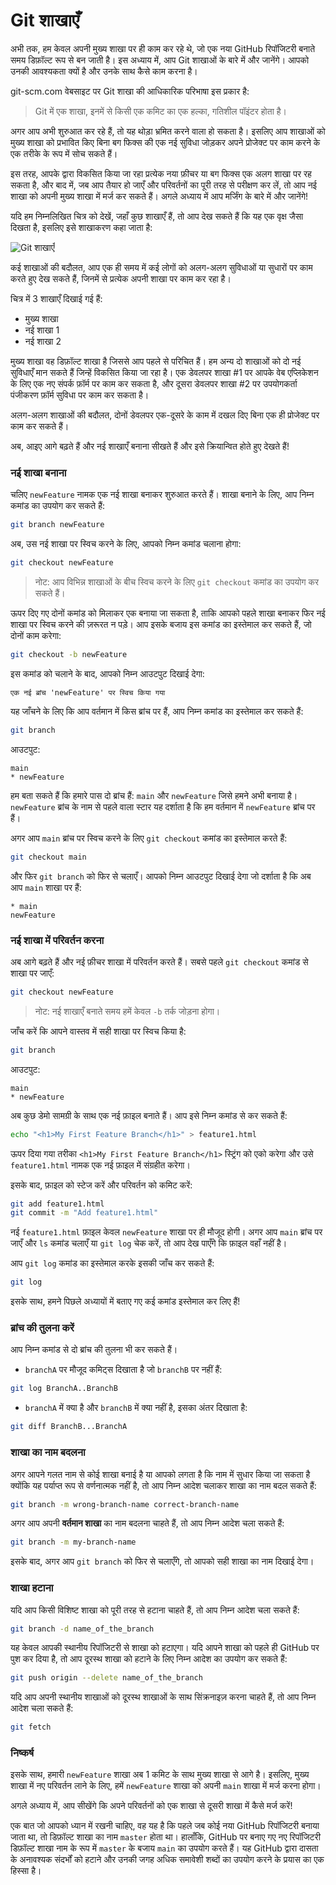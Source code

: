# Git शाखाएँ

अभी तक, हम केवल अपनी मुख्य शाखा पर ही काम कर रहे थे, जो एक नया GitHub रिपॉजिटरी बनाते समय डिफ़ॉल्ट रूप से बन जाती है। इस अध्याय में, आप Git शाखाओं के बारे में और जानेंगे। आपको उनकी आवश्यकता क्यों है और उनके साथ कैसे काम करना है।

git-scm.com वेबसाइट पर Git शाखा की आधिकारिक परिभाषा इस प्रकार है:

> Git में एक शाखा, इनमें से किसी एक कमिट का एक हल्का, गतिशील पॉइंटर होता है।

अगर आप अभी शुरुआत कर रहे हैं, तो यह थोड़ा भ्रमित करने वाला हो सकता है। इसलिए आप शाखाओं को मुख्य शाखा को प्रभावित किए बिना बग फिक्स की एक नई सुविधा जोड़कर अपने प्रोजेक्ट पर काम करने के एक तरीके के रूप में सोच सकते हैं।

इस तरह, आपके द्वारा विकसित किया जा रहा प्रत्येक नया फ़ीचर या बग फिक्स एक अलग शाखा पर रह सकता है, और बाद में, जब आप तैयार हो जाएँ और परिवर्तनों का पूरी तरह से परीक्षण कर लें, तो आप नई शाखा को अपनी मुख्य शाखा में मर्ज कर सकते हैं। अगले अध्याय में आप मर्जिंग के बारे में और जानेंगे!

यदि हम निम्नलिखित चित्र को देखें, जहाँ कुछ शाखाएँ हैं, तो आप देख सकते हैं कि यह एक वृक्ष जैसा दिखता है, इसलिए इसे शाखाकरण कहा जाता है:

![Git शाखाएँ](https://user-images.githubusercontent.com/21223421/111696461-03056580-883d-11eb-82c4-7f8d926629e6.png)

कई शाखाओं की बदौलत, आप एक ही समय में कई लोगों को अलग-अलग सुविधाओं या सुधारों पर काम करते हुए देख सकते हैं, जिनमें से प्रत्येक अपनी शाखा पर काम कर रहा है।

चित्र में 3 शाखाएँ दिखाई गई हैं:

* मुख्य शाखा
* नई शाखा 1
* नई शाखा 2

मुख्य शाखा वह डिफ़ॉल्ट शाखा है जिससे आप पहले से परिचित हैं। हम अन्य दो शाखाओं को दो नई सुविधाएँ मान सकते हैं जिन्हें विकसित किया जा रहा है। एक डेवलपर शाखा #1 पर आपके वेब एप्लिकेशन के लिए एक नए संपर्क फ़ॉर्म पर काम कर सकता है, और दूसरा डेवलपर शाखा #2 पर उपयोगकर्ता पंजीकरण फ़ॉर्म सुविधा पर काम कर सकता है।

अलग-अलग शाखाओं की बदौलत, दोनों डेवलपर एक-दूसरे के काम में दखल दिए बिना एक ही प्रोजेक्ट पर काम कर सकते हैं।

अब, आइए आगे बढ़ते हैं और नई शाखाएँ बनाना सीखते हैं और इसे क्रियान्वित होते हुए देखते हैं!

### नई शाखा बनाना

चलिए `newFeature` नामक एक नई शाखा बनाकर शुरुआत करते हैं। शाखा बनाने के लिए, आप निम्न कमांड का उपयोग कर सकते हैं:

```bash
git branch newFeature
```

अब, उस नई शाखा पर स्विच करने के लिए, आपको निम्न कमांड चलाना होगा:

```bash
git checkout newFeature
```

> नोट: आप विभिन्न शाखाओं के बीच स्विच करने के लिए `git checkout` कमांड का उपयोग कर सकते हैं।

ऊपर दिए गए दोनों कमांड को मिलाकर एक बनाया जा सकता है, ताकि आपको पहले शाखा बनाकर फिर नई शाखा पर स्विच करने की ज़रूरत न पड़े। आप इसके बजाय इस कमांड का इस्तेमाल कर सकते हैं, जो दोनों काम करेगा:

```bash
git checkout -b newFeature
```

इस कमांड को चलाने के बाद, आपको निम्न आउटपुट दिखाई देगा:

```
एक नई ब्रांच 'newFeature' पर स्विच किया गया
```

यह जाँचने के लिए कि आप वर्तमान में किस ब्रांच पर हैं, आप निम्न कमांड का इस्तेमाल कर सकते हैं:

```bash
git branch
```

आउटपुट:

```
main
* newFeature
```

हम बता सकते हैं कि हमारे पास दो ब्रांच हैं: `main` और `newFeature` जिसे हमने अभी बनाया है। `newFeature` ब्रांच के नाम से पहले वाला स्टार यह दर्शाता है कि हम वर्तमान में `newFeature` ब्रांच पर हैं।

अगर आप `main` ब्रांच पर स्विच करने के लिए `git checkout` कमांड का इस्तेमाल करते हैं:

```bash
git checkout main
```

और फिर `git branch` को फिर से चलाएँ। आपको निम्न आउटपुट दिखाई देगा जो दर्शाता है कि अब आप `main` शाखा पर हैं:

```
* main
newFeature
```

### नई शाखा में परिवर्तन करना

अब आगे बढ़ते हैं और नई फ़ीचर शाखा में परिवर्तन करते हैं। सबसे पहले `git checkout` कमांड से शाखा पर जाएँ:

```bash
git checkout newFeature
```

> नोट: नई शाखाएँ बनाते समय हमें केवल `-b` तर्क जोड़ना होगा।

जाँच ​​करें कि आपने वास्तव में सही शाखा पर स्विच किया है:

```bash
git branch
```

आउटपुट:

```
main
* newFeature
```

अब कुछ डेमो सामग्री के साथ एक नई फ़ाइल बनाते हैं। आप इसे निम्न कमांड से कर सकते हैं:

```bash
echo "<h1>My First Feature Branch</h1>" > feature1.html
```

ऊपर दिया गया तरीका `<h1>My First Feature Branch</h1>` स्ट्रिंग को एको करेगा और उसे `feature1.html` नामक एक नई फ़ाइल में संग्रहीत करेगा।

इसके बाद, फ़ाइल को स्टेज करें और परिवर्तन को कमिट करें:

```bash
git add feature1.html
git commit -m "Add feature1.html"
```

नई `feature1.html` फ़ाइल केवल `newFeature` शाखा पर ही मौजूद होगी। अगर आप `main` ब्रांच पर जाएँ और `ls` कमांड चलाएँ या `git log` चेक करें, तो आप देख पाएँगे कि फ़ाइल वहाँ नहीं है।

आप `git log` कमांड का इस्तेमाल करके इसकी जाँच कर सकते हैं:

```bash
git log
```

इसके साथ, हमने पिछले अध्यायों में बताए गए कई कमांड इस्तेमाल कर लिए हैं!

### ब्रांच की तुलना करें

आप निम्न कमांड से दो ब्रांच की तुलना भी कर सकते हैं।

* `branchA` पर मौजूद कमिट्स दिखाता है जो `branchB` पर नहीं हैं:

```bash
git log BranchA..BranchB
```

* `branchA` में क्या है और `branchB` में क्या नहीं है, इसका अंतर दिखाता है:

```bash
git diff BranchB...BranchA
```

### शाखा का नाम बदलना

अगर आपने गलत नाम से कोई शाखा बनाई है या आपको लगता है कि नाम में सुधार किया जा सकता है क्योंकि यह पर्याप्त रूप से वर्णनात्मक नहीं है, तो आप निम्न आदेश चलाकर शाखा का नाम बदल सकते हैं:

```bash
git branch -m wrong-branch-name correct-branch-name
```

अगर आप अपनी **वर्तमान शाखा** का नाम बदलना चाहते हैं, तो आप निम्न आदेश चला सकते हैं:

```bash
git branch -m my-branch-name
```

इसके बाद, अगर आप `git branch` को फिर से चलाएँगे, तो आपको सही शाखा का नाम दिखाई देगा।

### शाखा हटाना

यदि आप किसी विशिष्ट शाखा को पूरी तरह से हटाना चाहते हैं, तो आप निम्न आदेश चला सकते हैं:

```bash
git branch -d name_of_the_branch
```

यह केवल आपकी स्थानीय रिपॉजिटरी से शाखा को हटाएगा। यदि आपने शाखा को पहले ही GitHub पर पुश कर दिया है, तो आप दूरस्थ शाखा को हटाने के लिए निम्न आदेश का उपयोग कर सकते हैं:

```bash
git push origin --delete name_of_the_branch
```

यदि आप अपनी स्थानीय शाखाओं को दूरस्थ शाखाओं के साथ सिंक्रनाइज़ करना चाहते हैं, तो आप निम्न आदेश चला सकते हैं:

```bash
git fetch
```

### निष्कर्ष

इसके साथ, हमारी `newFeature` शाखा अब 1 कमिट के साथ मुख्य शाखा से आगे है। इसलिए, मुख्य शाखा में नए परिवर्तन लाने के लिए, हमें `newFeature` शाखा को अपनी `main` शाखा में मर्ज करना होगा।

अगले अध्याय में, आप सीखेंगे कि अपने परिवर्तनों को एक शाखा से दूसरी शाखा में कैसे मर्ज करें!

एक बात जो आपको ध्यान में रखनी चाहिए, वह यह है कि पहले जब कोई नया GitHub रिपॉजिटरी बनाया जाता था, तो डिफ़ॉल्ट शाखा का नाम `master` होता था। हालाँकि, GitHub पर बनाए गए नए रिपॉजिटरी डिफ़ॉल्ट शाखा नाम के रूप में `master` के बजाय `main` का उपयोग करते हैं। यह GitHub द्वारा दासता के अनावश्यक संदर्भों को हटाने और उनकी जगह अधिक समावेशी शब्दों का उपयोग करने के प्रयास का एक हिस्सा है।